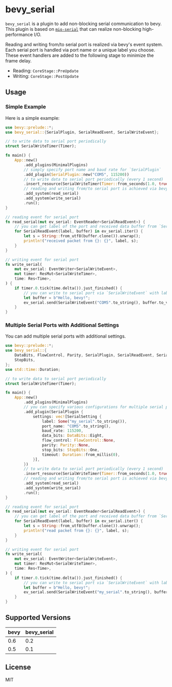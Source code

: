 # bevy_serial

`bevy_serial` is a plugin to add non-blocking serial communication to bevy. This plugin is based on [`mio-serial`](https://github.com/berkowski/mio-serial) that can realize non-blocking high-performance I/O.

Reading and writing from/to serial port is realized via bevy's event system. Each serial port is handled via port name or a unique label you choose. These event handlers are added to the following stage to minimize the frame delay.

- Reading: `CoreStage::PreUpdate`
- Writing: `CoreStage::PostUpdate`

## Usage

### Simple Example

Here is a simple example:

```rust
use bevy::prelude::*;
use bevy_serial::{SerialPlugin, SerialReadEvent, SerialWriteEvent};

// to write data to serial port periodically
struct SerialWriteTimer(Timer);

fn main() {
    App::new()
        .add_plugins(MinimalPlugins)
        // simply specify port name and baud rate for `SerialPlugin`
        .add_plugin(SerialPlugin::new("COM5", 115200))
        // to write data to serial port periodically (every 1 second)
        .insert_resource(SerialWriteTimer(Timer::from_seconds(1.0, true)))
        // reading and writing from/to serial port is achieved via bevy's event system
        .add_system(read_serial)
        .add_system(write_serial)
        .run();
}

// reading event for serial port
fn read_serial(mut ev_serial: EventReader<SerialReadEvent>) {
    // you can get label of the port and received data buffer from `SerialReadEvent`
    for SerialReadEvent(label, buffer) in ev_serial.iter() {
        let s = String::from_utf8(buffer.clone()).unwrap();
        println!("received packet from {}: {}", label, s);
    }
}

// writing event for serial port
fn write_serial(
    mut ev_serial: EventWriter<SerialWriteEvent>,
    mut timer: ResMut<SerialWriteTimer>,
    time: Res<Time>,
) {
    if timer.0.tick(time.delta()).just_finished() {
        // you can write to serial port via `SerialWriteEvent` with label and buffer to write
        let buffer = b"Hello, bevy!";
        ev_serial.send(SerialWriteEvent("COM5".to_string(), buffer.to_vec()));
    }
}
```

### Multiple Serial Ports with Additional Settings

You can add multiple serial ports with additional settings.

```rust
use bevy::prelude::*;
use bevy_serial::{
    DataBits, FlowControl, Parity, SerialPlugin, SerialReadEvent, SerialSetting, SerialWriteEvent,
    StopBits,
};
use std::time::Duration;

// to write data to serial port periodically
struct SerialWriteTimer(Timer);

fn main() {
    App::new()
        .add_plugins(MinimalPlugins)
        // you can specify various configurations for multiple serial ports by this way
        .add_plugin(SerialPlugin {
            settings: vec![SerialSetting {
                label: Some("my_serial".to_string()),
                port_name: "COM5".to_string(),
                baud_rate: 115200,
                data_bits: DataBits::Eight,
                flow_control: FlowControl::None,
                parity: Parity::None,
                stop_bits: StopBits::One,
                timeout: Duration::from_millis(0),
            }],
        })
        // to write data to serial port periodically (every 1 second)
        .insert_resource(SerialWriteTimer(Timer::from_seconds(1.0, true)))
        // reading and writing from/to serial port is achieved via bevy's event system
        .add_system(read_serial)
        .add_system(write_serial)
        .run();
}

// reading event for serial port
fn read_serial(mut ev_serial: EventReader<SerialReadEvent>) {
    // you can get label of the port and received data buffer from `SerialReadEvent`
    for SerialReadEvent(label, buffer) in ev_serial.iter() {
        let s = String::from_utf8(buffer.clone()).unwrap();
        println!("read packet from {}: {}", label, s);
    }
}

// writing event for serial port
fn write_serial(
    mut ev_serial: EventWriter<SerialWriteEvent>,
    mut timer: ResMut<SerialWriteTimer>,
    time: Res<Time>,
) {
    if timer.0.tick(time.delta()).just_finished() {
        // you can write to serial port via `SerialWriteEvent` with label and buffer to write
        let buffer = b"Hello, bevy!";
        ev_serial.send(SerialWriteEvent("my_serial".to_string(), buffer.to_vec()));
    }
}
```

## Supported Versions

| bevy | bevy_serial |
| ---- | ----------- |
| 0.6  | 0.2         |
| 0.5  | 0.1         |

## License

MIT
